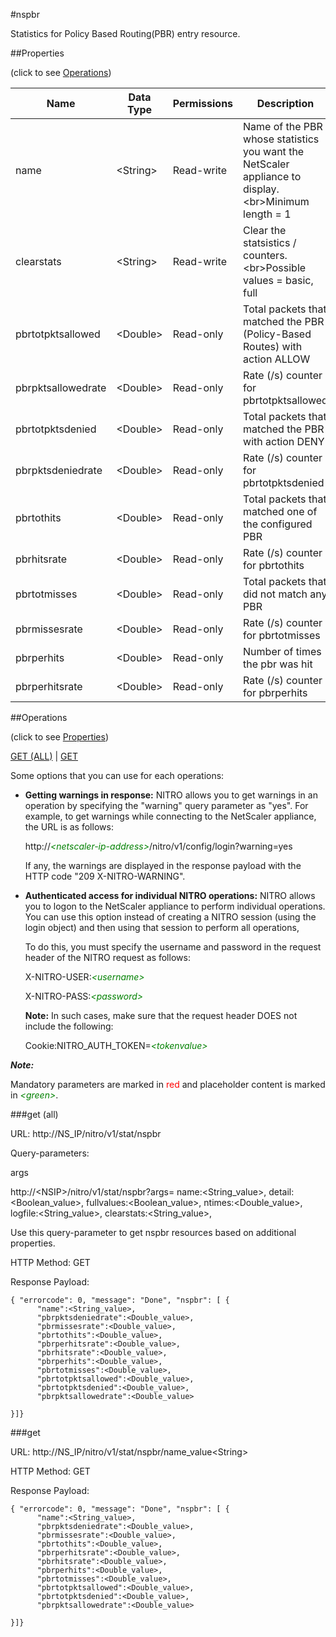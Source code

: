 #nspbr

Statistics for Policy Based Routing(PBR) entry resource.


##Properties 
<span>(click to see [Operations](#operations))</span>


<table><thead><tr><th>Name</th><th> Data Type</th><th> Permissions</th><th>Description</th></tr></thead><tbody><tr><td>name</td><td>&lt;String></td><td>Read-write</td><td>Name of the PBR whose statistics you want the NetScaler appliance to display.&lt;br>Minimum length = 1</td><tr><tr><td>clearstats</td><td>&lt;String></td><td>Read-write</td><td>Clear the statsistics / counters.&lt;br>Possible values = basic, full</td><tr><tr><td>pbrtotpktsallowed</td><td>&lt;Double></td><td>Read-only</td><td>Total packets that matched the PBR (Policy-Based Routes) with action ALLOW</td><tr><tr><td>pbrpktsallowedrate</td><td>&lt;Double></td><td>Read-only</td><td>Rate (/s) counter for pbrtotpktsallowed</td><tr><tr><td>pbrtotpktsdenied</td><td>&lt;Double></td><td>Read-only</td><td>Total packets that matched the PBR with action DENY</td><tr><tr><td>pbrpktsdeniedrate</td><td>&lt;Double></td><td>Read-only</td><td>Rate (/s) counter for pbrtotpktsdenied</td><tr><tr><td>pbrtothits</td><td>&lt;Double></td><td>Read-only</td><td>Total packets that matched one of the configured PBR</td><tr><tr><td>pbrhitsrate</td><td>&lt;Double></td><td>Read-only</td><td>Rate (/s) counter for pbrtothits</td><tr><tr><td>pbrtotmisses</td><td>&lt;Double></td><td>Read-only</td><td>Total packets that did not match any PBR</td><tr><tr><td>pbrmissesrate</td><td>&lt;Double></td><td>Read-only</td><td>Rate (/s) counter for pbrtotmisses</td><tr><tr><td>pbrperhits</td><td>&lt;Double></td><td>Read-only</td><td>Number of times the pbr was hit</td><tr><tr><td>pbrperhitsrate</td><td>&lt;Double></td><td>Read-only</td><td>Rate (/s) counter for pbrperhits</td><tr></tbody></table>
##Operations 
<span>(click to see [Properties](#properties))</span>


[GET (ALL)](#get-(all)) | [GET](#get)


Some options that you can use for each operations:
<ul><li><p><b>Getting warnings in response:</b> NITRO allows you to get warnings in an operation by specifying the "warning" query parameter as "yes". For example, to get warnings while connecting to the NetScaler appliance, the URL is as follows:</p><p>http://<span style="color:green;font-style:italic;">&lt;netscaler-ip-address&gt;</span>/nitro/v1/config/login?warning=yes</p><p>If any, the warnings are displayed in the response payload with the HTTP code "209 X-NITRO-WARNING".</p></li><li><p><b>Authenticated access for individual NITRO operations:</b> NITRO allows you to logon to the NetScaler appliance to perform individual operations. You can use this option instead of creating a NITRO session (using the login object) and then using that session to perform all operations,</p><p>To do this, you must specify the username and password in the request header of the NITRO request as follows:</p><p>X-NITRO-USER:<span style="color:green;font-style:italic;">&lt;username&gt;</span></p><p>X-NITRO-PASS:<span style="color:green;font-style:italic;">&lt;password&gt;</span></p><p><b>Note:</b> In such cases, make sure that the request header DOES not include the following:</p><p>Cookie:NITRO_AUTH_TOKEN=<span style="color:green;font-style:italic;">&lt;tokenvalue&gt;</span></p></li></ul>



***Note:*** 
Mandatory parameters are marked in <span style="color:#FF0000;">red</span> and placeholder content is marked in <span style="color:green;font-style:italic">&lt;green&gt;</span>.

###get (all)



URL: http://NS_IP/nitro/v1/stat/nspbr
Query-parameters:
args
http://&lt;NSIP&gt;/nitro/v1/stat/nspbr?args=      name:&lt;String_value&gt;,      detail:&lt;Boolean_value&gt;,      fullvalues:&lt;Boolean_value&gt;,      ntimes:&lt;Double_value&gt;,      logfile:&lt;String_value&gt;,      clearstats:&lt;String_value&gt;,
Use this query-parameter to get nspbr resources based on additional properties.



HTTP Method: GET
Response Payload: ```{ "errorcode": 0, "message": "Done", "nspbr": [ {      "name":<String_value>,      "pbrpktsdeniedrate":<Double_value>,      "pbrmissesrate":<Double_value>,      "pbrtothits":<Double_value>,      "pbrperhitsrate":<Double_value>,      "pbrhitsrate":<Double_value>,      "pbrperhits":<Double_value>,      "pbrtotmisses":<Double_value>,      "pbrtotpktsallowed":<Double_value>,      "pbrtotpktsdenied":<Double_value>,      "pbrpktsallowedrate":<Double_value>}]}```



###get



URL: http://NS_IP/nitro/v1/stat/nspbr/name_value&lt;String&gt;
HTTP Method: GET
Response Payload: ```{ "errorcode": 0, "message": "Done", "nspbr": [ {      "name":<String_value>,      "pbrpktsdeniedrate":<Double_value>,      "pbrmissesrate":<Double_value>,      "pbrtothits":<Double_value>,      "pbrperhitsrate":<Double_value>,      "pbrhitsrate":<Double_value>,      "pbrperhits":<Double_value>,      "pbrtotmisses":<Double_value>,      "pbrtotpktsallowed":<Double_value>,      "pbrtotpktsdenied":<Double_value>,      "pbrpktsallowedrate":<Double_value>}]}```



